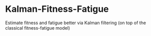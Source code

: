 # Kalman-Fitness-Fatigue
Estimate fitness and fatigue better via Kalman filtering (on top of the classical fitness-fatigue model)
